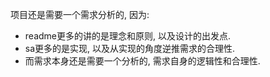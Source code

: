 项目还是需要一个需求分析的, 因为: 

- readme更多的讲的是理念和原则, 以及设计的出发点.
- sa更多的是实现, 以及从实现的角度逆推需求的合理性. 
- 而需求本身还是需要一个分析的, 需求自身的逻辑性和合理性.

